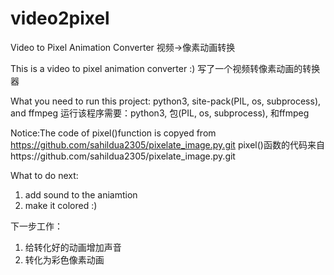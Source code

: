 # video2pixel
Video to Pixel Animation Converter 视频->像素动画转换

This is a video to pixel animation converter :) 
写了一个视频转像素动画的转换器

What you need to run this project: python3, site-pack(PIL, os, subprocess), and ffmpeg 
运行该程序需要：python3, 包(PIL, os, subprocess), 和ffmpeg

Notice:The code of pixel()function is copyed from https://github.com/sahildua2305/pixelate_image.py.git
pixel()函数的代码来自https://github.com/sahildua2305/pixelate_image.py.git

What to do next: 
1. add sound to the aniamtion
2. make it colored :)


下一步工作：
1. 给转化好的动画增加声音
2. 转化为彩色像素动画
